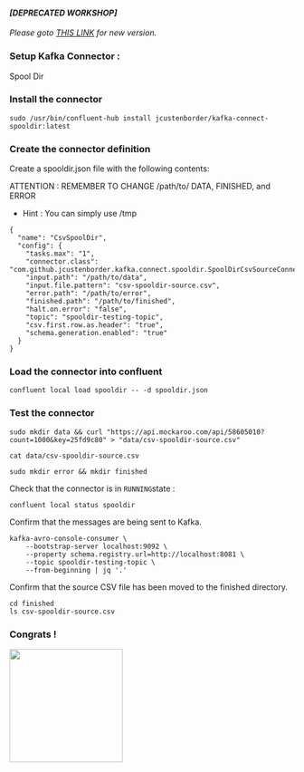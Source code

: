 
#### *[DEPRECATED WORKSHOP]*

*Please goto [THIS LINK](https://docs.confluent.io/platform/current/connect/quickstart.html#read-file-data-with-kconnect) for new version.*





### Setup Kafka Connector : 

Spool Dir

### Install the connector

````
sudo /usr/bin/confluent-hub install jcustenborder/kafka-connect-spooldir:latest
````


### Create the connector definition

Create a spooldir.json file with the following contents:

ATTENTION : REMEMBER TO CHANGE /path/to/ DATA, FINISHED, and ERROR
- Hint : You can simply use /tmp
````
{
  "name": "CsvSpoolDir",
  "config": {
    "tasks.max": "1",
    "connector.class": "com.github.jcustenborder.kafka.connect.spooldir.SpoolDirCsvSourceConnector",
    "input.path": "/path/to/data",
    "input.file.pattern": "csv-spooldir-source.csv",
    "error.path": "/path/to/error",
    "finished.path": "/path/to/finished",
    "halt.on.error": "false",
    "topic": "spooldir-testing-topic",
    "csv.first.row.as.header": "true",
    "schema.generation.enabled": "true"
  }
}
````

### Load the connector into confluent 

````
confluent local load spooldir -- -d spooldir.json
````

### Test the connector

````
sudo mkdir data && curl "https://api.mockaroo.com/api/58605010?count=1000&key=25fd9c80" > "data/csv-spooldir-source.csv"

cat data/csv-spooldir-source.csv

sudo mkdir error && mkdir finished
````

Check that the connector is in `RUNNING`state : 
````
confluent local status spooldir
````

Confirm that the messages are being sent to Kafka.

````
kafka-avro-console-consumer \
    --bootstrap-server localhost:9092 \
    --property schema.registry.url=http://localhost:8081 \
    --topic spooldir-testing-topic \
    --from-beginning | jq '.'
````

Confirm that the source CSV file has been moved to the finished directory.
````
cd finished
ls csv-spooldir-source.csv
````

### Congrats !

<img width="200" src="https://www.thewowstyle.com/wp-content/uploads/2015/01/Vladimir-Putin.jpg"/>
